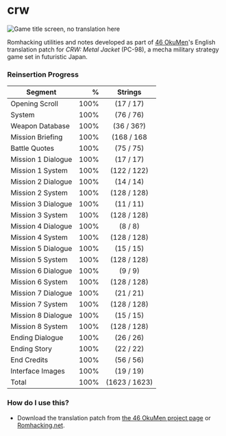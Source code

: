 # crw
![Game title screen, no translation here](http://46okumen.com/wp-content/uploads/2017/03/CRW_02.png)

Romhacking utilities and notes developed as part of [46 OkuMen](http://46okumen.com/)'s English translation patch for *CRW: Metal Jacket* (PC-98), a mecha military strategy game set in futuristic Japan.

### Reinsertion Progress
| Segment           | %    |  Strings      | 
| ------------------|-----:|:-------------:|
| Opening Scroll    | 100% |  (17 / 17)    |
| System            | 100% |  (76 / 76)    |
| Weapon Database   | 100% |  (36 / 36?)   |
| Mission Briefing  | 100% | (168 / 168    |
| Battle Quotes     | 100% |  (75 / 75)    |
| Mission 1 Dialogue| 100% |  (17 / 17)    |
| Mission 1 System  | 100% | (122 / 122)   |
| Mission 2 Dialogue| 100% |  (14 / 14)    |
| Mission 2 System  | 100% | (128 / 128)   |
| Mission 3 Dialogue| 100% |  (11 / 11)    |
| Mission 3 System  | 100% | (128 / 128)   |
| Mission 4 Dialogue| 100% |   (8 / 8)     |
| Mission 4 System  | 100% | (128 / 128)   |
| Mission 5 Dialogue| 100% |  (15 / 15)    |
| Mission 5 System  | 100% | (128 / 128)   |
| Mission 6 Dialogue| 100% |   (9 / 9)     |
| Mission 6 System  | 100% | (128 / 128)   |
| Mission 7 Dialogue| 100% |  (21 / 21)    |
| Mission 7 System  | 100% | (128 / 128)   |
| Mission 8 Dialogue| 100% |  (15 / 15)    |
| Mission 8 System  | 100% | (128 / 128)   |
| Ending Dialogue   | 100% |  (26 / 26)    |
| Ending Story      | 100% |  (22 / 22)    |
| End Credits       | 100% |  (56 / 56)    |
| Interface Images  | 100% |  (19 / 19)    |
| Total             | 100% |(1623 / 1623)  |


### How do I use this?
* Download the translation patch from [the 46 OkuMen project page](https://46okumen.com/projects/crw-metal-jacket/) or [Romhacking.net](http://www.romhacking.net/translations/3105/).
